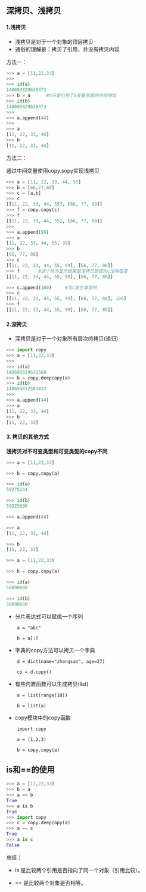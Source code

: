 ## 深拷贝、浅拷贝

#### 1.浅拷贝

* 浅拷贝是对于一个对象的顶层拷贝
* 通俗的理解是：拷贝了引用，并没有拷贝内容

方法一：

```py
>>> a = [11,22,33]
>>> 
>>> id(a)
140693829630472
>>> b = a      #b只是引用了a变量存放的内存地址
>>> id(b)
140693829630472
>>> 
>>> a.append(44)
>>> 
>>> a
[11, 22, 33, 44]
>>> b
[11, 22, 33, 44]
```
方法二：

通过中间变量使用copy.sopy实现浅拷贝
```py
>>> a = [11, 22, 33, 44, 55]
>>> b = [66,77,88]
>>> c = [a,b]           
>>> c
[[11, 22, 33, 44, 55], [66, 77, 88]]
>>> f = copy.copy(c)
>>> f
[[11, 22, 33, 44, 55], [66, 77, 88]]
>>> 
>>> a.append(99)
>>> a
[11, 22, 33, 44, 55, 99]
>>> b
[66, 77, 88]
>>> c
[[11, 22, 33, 44, 55, 99], [66, 77, 88]]
>>> f       #这个地方显示结果是浅拷贝是因为c没有改变
[[11, 22, 33, 44, 55, 99], [66, 77, 88]]

>>> c.append(100)     #当c发生改变时
>>> c
[[11, 22, 33, 44, 55, 99], [66, 77, 88], 100]
>>> f
[[11, 22, 33, 44, 55, 99], [66, 77, 88]]
```

#### 2.深拷贝

* 深拷贝是对于一个对象所有层次的拷贝(递归)

```py
>>> import copy
>>> a = [11,22,33]
>>> 
>>> id(a)
140693829631560
>>> b = copy.deepcopy(a)
>>> id(b)
140693832503432
>>> 
>>> a.append(44)
>>> a
[11, 22, 33, 44]
>>> b
[11, 22, 33]
```

#### 3. 拷贝的其他方式

**浅拷贝对不可变类型和可变类型的copy不同**
```py
>>> a = [11,22,33]

>>> b = copy.copy(a)

>>> id(a)
59275144

>>> id(b)
59525600

>>> a.append(44)

>>> a
[11, 22, 33, 44]

>>> b
[11, 22, 33]

>>> a = (11,22,33)

>>> b = copy.copy(a)

>>> id(a)
58890680

>>> id(b)
58890680
```
* 分片表达式可以赋值一个序列
```
    a = "abc"

    b = a[:]
```
* 字典的copy方法可以拷贝一个字典
```
    d = dict(name="zhangsan", age=27)

    co = d.copy()
```
* 有些内置函数可以生成拷贝(list)
```
    a = list(range(10))

    b = list(a)
```
* copy模块中的copy函数
```
    import copy

    a = (1,2,3)

    b = copy.copy(a)
```

## is和==的使用
```py
>>> a = [11,22,33]
>>> b = a
>>> a == b
True
>>> a is b
True
>>> import copy
>>> c = copy.deepcopy(a)
>>> a == c
True
>>> a is c
False
```

总结：

* is 是比较两个引用是否指向了同一个对象（引用比较）。

* == 是比较两个对象是否相等。
